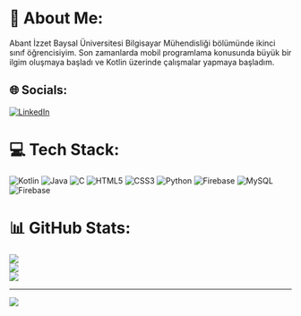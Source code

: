 # 💫 About Me:
Abant İzzet Baysal Üniversitesi Bilgisayar Mühendisliği bölümünde ikinci sınıf öğrencisiyim. Son zamanlarda mobil programlama konusunda büyük bir ilgim oluşmaya başladı ve Kotlin üzerinde çalışmalar yapmaya başladım.


## 🌐 Socials:
[![LinkedIn](https://img.shields.io/badge/LinkedIn-%230077B5.svg?logo=linkedin&logoColor=white)](https://linkedin.com/in/https://www.linkedin.com/in/ahmet-kaya46/) 

# 💻 Tech Stack:
![Kotlin](https://img.shields.io/badge/kotlin-%237F52FF.svg?style=for-the-badge&logo=kotlin&logoColor=white) ![Java](https://img.shields.io/badge/java-%23ED8B00.svg?style=for-the-badge&logo=openjdk&logoColor=white) ![C](https://img.shields.io/badge/c-%2300599C.svg?style=for-the-badge&logo=c&logoColor=white) ![HTML5](https://img.shields.io/badge/html5-%23E34F26.svg?style=for-the-badge&logo=html5&logoColor=white) ![CSS3](https://img.shields.io/badge/css3-%231572B6.svg?style=for-the-badge&logo=css3&logoColor=white) ![Python](https://img.shields.io/badge/python-3670A0?style=for-the-badge&logo=python&logoColor=ffdd54) ![Firebase](https://img.shields.io/badge/Firebase-039BE5?style=for-the-badge&logo=Firebase&logoColor=white) ![MySQL](https://img.shields.io/badge/mysql-%2300000f.svg?style=for-the-badge&logo=mysql&logoColor=white) ![Firebase](https://img.shields.io/badge/firebase-%23039BE5.svg?style=for-the-badge&logo=firebase)
# 📊 GitHub Stats:
![](https://github-readme-stats.vercel.app/api?username=ByStag&theme=onedark&hide_border=false&include_all_commits=false&count_private=false)<br/>
![](https://github-readme-streak-stats.herokuapp.com/?user=ByStag&theme=onedark&hide_border=false)<br/>
![](https://github-readme-stats.vercel.app/api/top-langs/?username=ByStag&theme=onedark&hide_border=false&include_all_commits=false&count_private=false&layout=compact)

---
[![](https://visitcount.itsvg.in/api?id=ByStag&icon=0&color=0)](https://visitcount.itsvg.in)

<!-- Proudly created with GPRM ( https://gprm.itsvg.in ) -->
